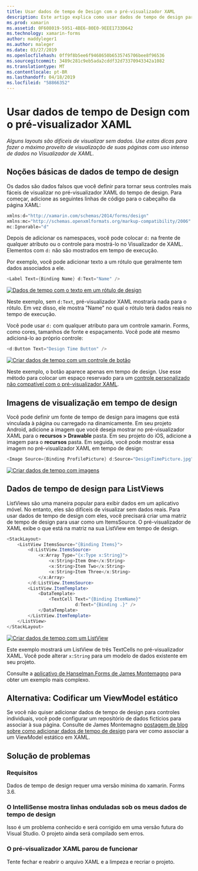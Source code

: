 ```yaml
---
title: Usar dados de tempo de Design com o pré-visualizador XAML
description: Este artigo explica como usar dados de tempo de design para mostrar os layouts com uso intenso de dados no XAML pré-visualizador sem executar seu aplicativo.
ms.prod: xamarin
ms.assetid: 0F608019-5951-4BE6-80E0-9EEE1733D642
ms.technology: xamarin-forms
author: maddyleger1
ms.author: maleger
ms.date: 03/27/2019
ms.openlocfilehash: 0ff9f8b5ee6f9468650b6535745706bee8f96536
ms.sourcegitcommit: 3489c281c9eb5ada2cddf32d73370943342a1082
ms.translationtype: MT
ms.contentlocale: pt-BR
ms.lasthandoff: 04/18/2019
ms.locfileid: "58866352"
---
```

# <a name="use-design-time-data-with-the-xaml-previewer"></a>Usar dados de tempo de Design com o pré-visualizador XAML

_Alguns layouts são difíceis de visualizar sem dados. Use estas dicas para fazer o máximo proveito de visualização de suas páginas com uso intenso de dados no Visualizador de XAML._

## <a name="design-time-data-basics"></a>Noções básicas de dados de tempo de design

Os dados são dados falsos que você definir para tornar seus controles mais fáceis de visualizar no pré-visualizador XAML do tempo de design. Para começar, adicione as seguintes linhas de código para o cabeçalho da página XAML:

```csharp
xmlns:d="http://xamarin.com/schemas/2014/forms/design"
xmlns:mc="http://schemas.openxmlformats.org/markup-compatibility/2006"
mc:Ignorable="d"
```

Depois de adicionar os namespaces, você pode colocar `d:` na frente de qualquer atributo ou o controle para mostrá-lo no Visualizador de XAML. Elementos com `d:` não são mostrados em tempo de execução.

Por exemplo, você pode adicionar texto a um rótulo que geralmente tem dados associados a ele.

```csharp
<Label Text={Binding Name} d:Text="Name" />
```

[![Dados de tempo com o texto em um rótulo de design](xaml-previewer-images/designtimedata-label-sm.png "Design um rótulo de dados com o texto de hora")](xaml-previewer-images/designtimedata-label-lg.png#lightbox)

 Neste exemplo, sem `d:Text`, pré-visualizador XAML mostraria nada para o rótulo. Em vez disso, ele mostra "Name" no qual o rótulo terá dados reais no tempo de execução.

Você pode usar `d:` com qualquer atributo para um controle xamarin. Forms, como cores, tamanhos de fonte e espaçamento. Você pode até mesmo adicioná-lo ao próprio controle:

```csharp
<d:Button Text="Design Time Button" />
```

[![Criar dados de tempo com um controle de botão](xaml-previewer-images/designtimedata-controls-sm.png "dados com um controle de botão de tempo de Design")](xaml-previewer-images/designtimedata-controls-lg.png#lightbox)

Neste exemplo, o botão aparece apenas em tempo de design. Use esse método para colocar um espaço reservado para um [controle personalizado não compatível com o pré-visualizador XAML](render-custom-controls.md).

## <a name="preview-images-at-design-time"></a>Imagens de visualização em tempo de design

Você pode definir um fonte de tempo de design para imagens que está vinculada à página ou carregado na dinamicamente. Em seu projeto Android, adicione a imagem que você deseja mostrar no pré-visualizador XAML para o **recursos > Drawable** pasta. Em seu projeto do iOS, adicione a imagem para o **recursos** pasta. Em seguida, você pode mostrar essa imagem no pré-visualizador XAML em tempo de design:

```csharp
<Image Source={Binding ProfilePicture} d:Source="DesignTimePicture.jpg" />
```
[![Criar dados de tempo com imagens](xaml-previewer-images/designtimedata-image-sm.png "projetar os dados de tempo com iamges")](xaml-previewer-images/designtimedata-image-lg.png#lightbox)

## <a name="design-time-data-for-listviews"></a>Dados de tempo de design para ListViews

ListViews são uma maneira popular para exibir dados em um aplicativo móvel. No entanto, eles são difíceis de visualizar sem dados reais. Para usar dados de tempo de design com eles, você precisará criar uma matriz de tempo de design para usar como um ItemsSource. O pré-visualizador de XAML exibe o que está na matriz na sua ListView em tempo de design.

```csharp
<StackLayout>
    <ListView ItemsSource="{Binding Items}">
        <d:ListView.ItemsSource>
            <x:Array Type="{x:Type x:String}">
                <x:String>Item One</x:String>
                <x:String>Item Two</x:String>
                <x:String>Item Three</x:String>
            </x:Array>
        </d:ListView.ItemsSource>
        <ListView.ItemTemplate>
            <DataTemplate>
                <TextCell Text="{Binding ItemName}"
                          d:Text="{Binding .}" />
            </DataTemplate>
        </ListView.ItemTemplate>
    </ListView>
</StackLayout>
```

[![Criar dados de tempo com um ListView](xaml-previewer-images/designtimedata-itemssource-sm.png "projetar os dados de tempo com um ListView")](xaml-previewer-images/designtimedata-itemssource-lg.png#lightbox)

Este exemplo mostrará um ListView de três TextCells no pré-visualizador XAML. Você pode alterar `x:String` para um modelo de dados existente em seu projeto.

Consulte a [aplicativo de Hanselman.Forms de James Montemagno](https://github.com/jamesmontemagno/Hanselman.Forms/blob/vnext/src/Hanselman/Views/Podcasts/PodcastDetailsPage.xaml#L36-L57) para obter um exemplo mais complexo.


## <a name="alternative-hardcode-a-static-viewmodel"></a>Alternativa: Codificar um ViewModel estático

Se você não quiser adicionar dados de tempo de design para controles individuais, você pode configurar um repositório de dados fictícios para associar à sua página. Consulte de James Montemagno [postagem de blog sobre como adicionar dados de tempo de design](http://motzcod.es/post/143702671962/xamarinforms-xaml-previewer-design-time-data) para ver como associar a um ViewModel estático em XAML.

## <a name="troubleshooting"></a>Solução de problemas

### <a name="requirements"></a>Requisitos

Dados de tempo de design requer uma versão mínima do xamarin. Forms 3.6.

### <a name="intellisense-shows-squiggly-lines-under-my-design-time-data"></a>O IntelliSense mostra linhas onduladas sob os meus dados de tempo de design

Isso é um problema conhecido e será corrigido em uma versão futura do Visual Studio. O projeto ainda será compilado sem erros.

### <a name="the-xaml-previewer-stopped-working"></a>O pré-visualizador XAML parou de funcionar

Tente fechar e reabrir o arquivo XAML e a limpeza e recriar o projeto.
